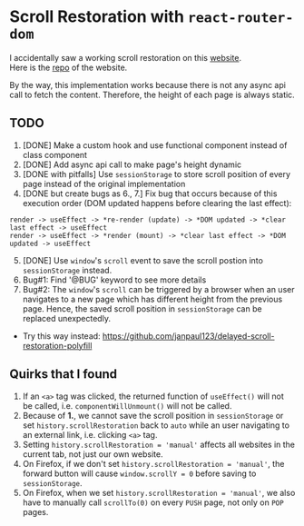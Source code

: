 # Scroll Restoration with `react-router-dom`

I accidentally saw a working scroll restoration on this [website](https://wattenberger.com/blog/react-hooks).<br/>
Here is the [repo](https://github.com/Wattenberger/Wattenberger-2019) of the website.

By the way, this implementation works because there is not any async api call to fetch the content. Therefore, the height of each page is always static.

## TODO

1. [DONE] Make a custom hook and use functional component instead of class component
2. [DONE] Add async api call to make page's height dynamic
3. [DONE with pitfalls] Use `sessionStorage` to store scroll position of every page instead of the original implementation
4. [DONE but create bugs as 6., 7.] Fix bug that occurs because of this execution order (DOM updated happens before clearing the last effect):

```
render -> useEffect -> *re-render (update) -> *DOM updated -> *clear last effect -> useEffect
render -> useEffect -> *render (mount) -> *clear last effect -> *DOM updated -> useEffect
```

5. [DONE] Use `window`'s `scroll` event to save the scroll postion into `sessionStorage` instead.
6. Bug#1: Find '@BUG' keyword to see more details
7. Bug#2: The `window`'s `scroll` can be triggered by a browser when an user navigates to a new page which has different height from the previous page. Hence, the saved scroll position in `sessionStorage` can be replaced unexpectedly.

- Try this way instead: https://github.com/janpaul123/delayed-scroll-restoration-polyfill

## Quirks that I found

1. If an `<a>` tag was clicked, the returned function of `useEffect()` will not be called, i.e. `componentWillUnmount()` will not be called.
2. Because of **1.**, we cannot save the scroll position in `sessionStorage` or set `history.scrollRestoration` back to `auto` while an user navigating to an external link, i.e. clicking `<a>` tag.
3. Setting `history.scrollRestoration = 'manual'` affects all websites in the current tab, not just our own website.
4. On Firefox, if we don't set `history.scrollRestoration = 'manual'`, the forward button will cause `window.scrollY = 0` before saving to `sessionStorage`.
5. On Firefox, when we set `history.scrollRestoration = 'manual'`, we also have to manually call `scrollTo(0)` on every `PUSH` page, not only on `POP` pages.
